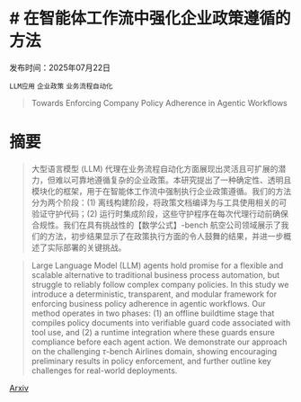 # # 在智能体工作流中强化企业政策遵循的方法

发布时间：2025年07月22日

`LLM应用` `企业政策` `业务流程自动化`

> Towards Enforcing Company Policy Adherence in Agentic Workflows

# 摘要

> 大型语言模型 (LLM) 代理在业务流程自动化方面展现出灵活且可扩展的潜力，但难以可靠地遵循复杂的企业政策。本研究提出了一种确定性、透明且模块化的框架，用于在智能体工作流中强制执行企业政策遵循。我们的方法分为两个阶段：(1) 离线构建阶段，将政策文档编译为与工具使用相关的可验证守护代码；(2) 运行时集成阶段，这些守护程序在每次代理行动前确保合规性。我们在具有挑战性的【数学公式】-bench 航空公司领域展示了我们的方法，初步结果显示了在政策执行方面的令人鼓舞的结果，并进一步概述了实际部署的关键挑战。

> Large Language Model (LLM) agents hold promise for a flexible and scalable alternative to traditional business process automation, but struggle to reliably follow complex company policies. In this study we introduce a deterministic, transparent, and modular framework for enforcing business policy adherence in agentic workflows. Our method operates in two phases: (1) an offline buildtime stage that compiles policy documents into verifiable guard code associated with tool use, and (2) a runtime integration where these guards ensure compliance before each agent action. We demonstrate our approach on the challenging $τ$-bench Airlines domain, showing encouraging preliminary results in policy enforcement, and further outline key challenges for real-world deployments.

[Arxiv](https://arxiv.org/abs/2507.16459)